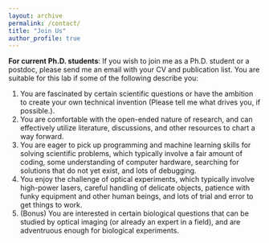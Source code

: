 ```yaml
---
layout: archive
permalink: /contact/
title: "Join Us"
author_profile: true
---
```



<b>For current Ph.D. students</b>: If you wish to join me as a Ph.D. student or a postdoc, please send me an email with your CV and publication list. 
You are suitable for this lab if some of the following describe you:

1. You are fascinated by certain scientific questions or have the ambition to create your own technical invention (Please tell me what drives you, if possible.).
1. You are comfortable with the open-ended nature of research, and can effectively utilize literature, discussions, and other resources to chart a way forward.
1. You are eager to pick up programming and machine learning skills for solving scientific problems, which typically involve a fair amount of coding, some understanding of computer hardware, searching for solutions that do not yet exist, and lots of debugging.
1. You enjoy the challenge of optical experiments, which typically involve high-power lasers, careful handling of delicate objects, patience with funky equipment and other human beings, and lots of trial and error to get things to work.
1. (Bonus) You are interested in certain biological questions that can be studied by optical imaging (or already an expert in a field), and are adventruous enough for biological experiments. 
